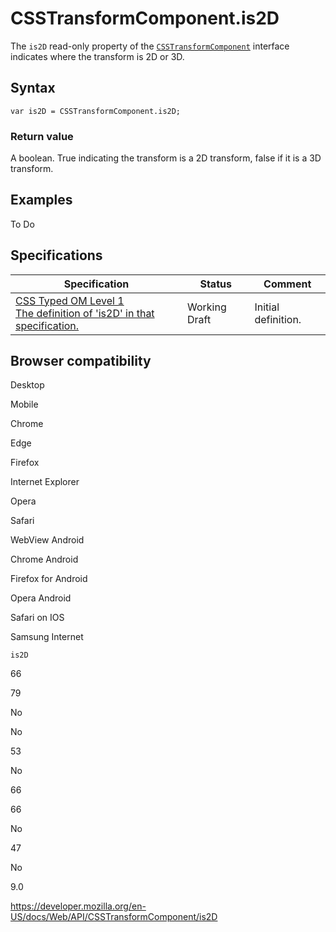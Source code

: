 # CSSTransformComponent.is2D

The `is2D` read-only property of the [`CSSTransformComponent`](../csstransformcomponent) interface indicates where the transform is 2D or 3D.

## Syntax

    var is2D = CSSTransformComponent.is2D;

### Return value

A boolean. True indicating the transform is a 2D transform, false if it is a 3D transform.

## Examples

To Do

## Specifications

<table><thead><tr class="header"><th>Specification</th><th>Status</th><th>Comment</th></tr></thead><tbody><tr class="odd"><td><a href="https://drafts.css-houdini.org/css-typed-om-1/#dom-csstransformcomponent-is2d">CSS Typed OM Level 1<br />
<span class="small">The definition of 'is2D' in that specification.</span></a></td><td><span class="spec-wd">Working Draft</span></td><td>Initial definition.</td></tr></tbody></table>

## Browser compatibility

Desktop

Mobile

Chrome

Edge

Firefox

Internet Explorer

Opera

Safari

WebView Android

Chrome Android

Firefox for Android

Opera Android

Safari on IOS

Samsung Internet

`is2D`

66

79

No

No

53

No

66

66

No

47

No

9.0

<a href="https://developer.mozilla.org/en-US/docs/Web/API/CSSTransformComponent/is2D" class="_attribution-link">https://developer.mozilla.org/en-US/docs/Web/API/CSSTransformComponent/is2D</a>
